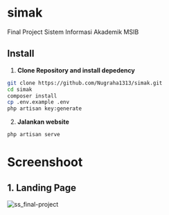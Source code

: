 # simak
Final Project Sistem Informasi Akademik MSIB


## Install

1. **Clone Repository and install depedency**

```bash
git clone https://github.com/Nugraha1313/simak.git
cd simak
composer install
cp .env.example .env
php artisan key:generate
```

2. **Jalankan website**

```bash
php artisan serve
```

# Screenshoot
## 1. Landing Page
![ss_final-project](https://user-images.githubusercontent.com/68648190/204215823-0fe78f23-b7c0-4219-b4d2-2f3c701b3a84.PNG)
